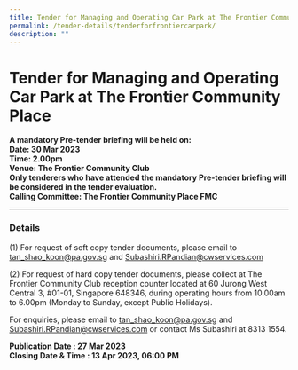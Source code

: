 ```yaml
---
title: Tender for Managing and Operating Car Park at The Frontier Community Place
permalink: /tender-details/tenderforfrontiercarpark/
description: ""
---
```

Tender for Managing and Operating Car Park at The Frontier Community Place
=======================================

**A mandatory Pre-tender briefing will be held on: <br>
Date: 30 Mar 2023 <br>
Time: 2.00pm <br>
Venue: The Frontier Community Club <br>
Only tenderers who have attended the mandatory Pre-tender briefing will be considered in the tender evaluation. 
<br>Calling Committee: The Frontier Community Place FMC**

* * *

### Details
(1) For request of soft copy tender documents, please email to tan_shao_koon@pa.gov.sg and Subashiri.RPandian@cwservices.com

(2) For request of hard copy tender documents, please collect at The Frontier Community Club reception counter located at 60 Jurong West Central 3, #01-01, Singapore 648346, during operating hours from 10.00am to 6.00pm (Monday to Sunday, except Public Holidays).

For enquiries, please email to tan_shao_koon@pa.gov.sg and Subashiri.RPandian@cwservices.com or contact Ms Subashiri at 8313 1554.


**Publication Date : 27 Mar 2023** <br>
**Closing Date &amp; Time : 13 Apr 2023, 06:00 PM**